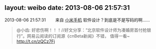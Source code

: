 layout: weibo
date: 2013-08-06 21:57:31
---
2013-08-06 21:57:31  &nbsp;&nbsp;&nbsp;&nbsp;&nbsp;&nbsp; 来自 <a href="http://app.weibo.com/t/feed/22zMnn" rel="nofollow">小米手机</a>
软件设计？到底是不是写码的啊……
>  @小齿: 好悲伤啊！！！//好文分享：“北京软件设计师为凑婚房首付抢银行”。网易云阅读的订阅源《cnBeta新闻》不错， 值得一看~  http://t.cn/zQCz7Fj ​​​

